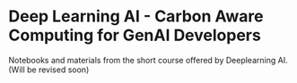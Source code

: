# Deep Learning AI - Carbon Aware Computing for GenAI Developers
Notebooks and materials from the short course offered by Deeplearning AI. 
(Will be revised soon)

